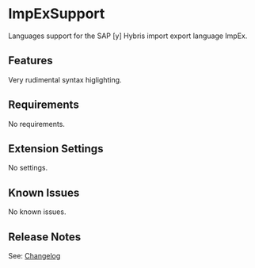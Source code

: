 # ImpExSupport

Languages support for the SAP [y] Hybris import export language ImpEx.

## Features

Very rudimental syntax higlighting.

## Requirements

No requirements.

## Extension Settings

No settings.

## Known Issues

No known issues.

## Release Notes

See: [Changelog](CHANGELOG.md)
